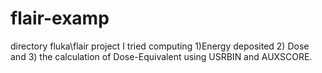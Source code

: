 # flair-examp
directory fluka\flair project
I tried computing 1)Energy deposited 2) Dose and 
3) the calculation of Dose-Equivalent using USRBIN and AUXSCORE. 
